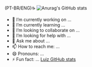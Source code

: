  (PT-BR/ENG)☕
![Anurag's GitHub stats](https://github-readme-stats.vercel.app/api?username=anuraghazra&show_icons=true&theme=shadow_red)




- 🔭 I’m currently working on ...
- 🌱 I’m currently learning ...
- 👯 I’m looking to collaborate on ...
- 🤔 I’m looking for help with ...
- 💬 Ask me about ...
- 📫 How to reach me: ...
- 😄 Pronouns: ...
- ⚡ Fun fact: ...
[Luiz GitHub stats](https://github-readme-stats.vercel.app/api?username=anuraghazra&show_icons=true&theme=shadow_red)
